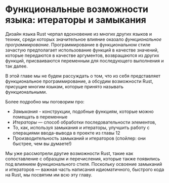 # Функциональные возможности языка: итераторы и замыкания

Дизайн языка Rust черпал вдохновение из многих других языков и техник, среди которых значительное влияние оказало *функциональное программирование*. Программирование в функциональном стиле зачастую предполагает использование функций в качестве значений, которые передаются в качестве аргументов, возвращаются из других функций, присваиваются переменным для последующего выполнения и так далее.

В этой главе мы не будем рассуждать о том, что из себя представляет функциональное программирование, а обсудим возможности Rust, присущие многим языкам, которые принято называть функциональными.

Более подробно мы поговорим про:

- *Замыкания* - конструкции, подобные функциям, которые можно помещать в переменные
- *Итераторы* — способ обработки последовательности элементов,
- То, как, используя замыкания и итераторы, улучшить работу с операциями ввода-вывода в проекте из главы 12
- Производительность замыканий и итераторов (спойлер: они быстрее, чем вы думаете!)

Мы уже рассмотрели другие возможности Rust, такие как сопоставление с образцом и перечисления, которые также появились под влиянием функционального стиля. Поскольку освоение замыканий и итераторов — важная часть написания идиоматичного, быстрого кода на Rust, мы посвятим им всю эту главу.
